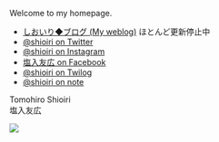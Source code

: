 Welcome to my homepage.

- [しおいり◆ブログ (My weblog)](https://smile.shioiri.jp/) ほとんど更新停止中
- [@shioiri on Twitter](https://twitter.com/shioiri/)
- [@shioiri on Instagram](https://instagram.com/shioiri/)
- [塩入友広 on Facebook](https://www.facebook.com/tomohiro.shioiri/)
- [@shioiri on Twilog](https://twilog.org/shioiri)
- [@shioiri on note](https://note.com/shioiri)

Tomohiro Shioiri  
塩入友広

<img src="https://ss1.xrea.com/shioiri.s1001.xrea.com/x/cgi-bin/npc/npc.cgi?i=/virtual/shioiri/npc.idx&L=shioiri&p=on&d=1000,0">
